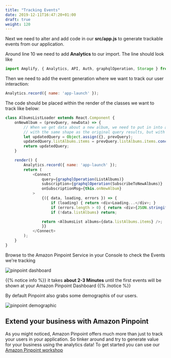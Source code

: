 ```yaml
---
title: "Tracking Events"
date: 2019-12-11T16:47:20+01:00
draft: true
weight: 120
---
```

Next we need to alter and add code in our **src/app.js** to generate trackable events from our application. 

Around line 10 we need to add **Analytics** to our import. The line should look like 

```javascript
import Amplify, { Analytics, API, Auth, graphqlOperation, Storage } from 'aws-amplify';
```

Then we need to add the event generation where we want to track our user interaction: 

```javascript
Analytics.record({ name: 'app-launch' });
```

The code should be placed within the render of the classes we want to track like below: 

```javascript
class AlbumsListLoader extends React.Component {
    onNewAlbum = (prevQuery, newData) => {
        // When we get data about a new album, we need to put in into an object 
        // with the same shape as the original query results, but with the new data added as well
        let updatedQuery = Object.assign({}, prevQuery);
        updatedQuery.listAlbums.items = prevQuery.listAlbums.items.concat([newData.onCreateAlbum]);
        return updatedQuery;
    }

    render() {
        Analytics.record({ name: 'app-launch' });
        return (
            <Connect 
                query={graphqlOperation(ListAlbums)}
                subscription={graphqlOperation(SubscribeToNewAlbums)} 
                onSubscriptionMsg={this.onNewAlbum}
            >
                {({ data, loading, errors }) => {
                    if (loading) { return <div>Loading...</div>; }
                    if (errors.length > 0) { return <div>{JSON.stringify(errors)}</div>; }
                    if (!data.listAlbums) return;

                return <AlbumsList albums={data.listAlbums.items} />;
                }}
            </Connect>
        );
    }
}
```

Browse to the Amazon Pinpoint Service in your Console to check the Events we're tracking

![pinpoint dashboard](/images/pinpoint_dashboard.png)

{{% notice info %}}
it takes **about 2-3 Minutes** until the first events will be shown at your Amazon Pinpoint Dashboard
{{% /notice %}}

By default Pinpoint also grabs some demographis of our users.

![pinpoint demographic](/images/pinpoint_demographics.png)


## Extend your business with Amazon Pinpoint

As you might noticed, Amazon Pinpoint offers much more than just to track your users in your application. 
So tinker around and try to generate value for your business using the analytics data! 
To get started you can use our [Amazon Pinpoint workshop ](https://www.pinpoint-workshop.com/)
